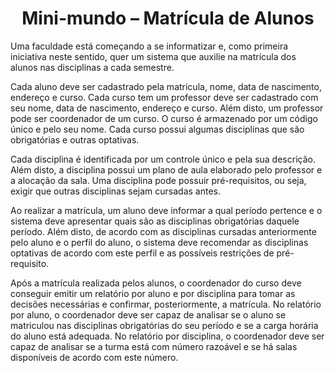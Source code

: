 <h1 align="center">Mini-mundo – Matrícula de Alunos</h1>

Uma faculdade está começando a se informatizar e, como primeira iniciativa neste sentido, quer um sistema que auxilie na matrícula dos alunos nas disciplinas a cada semestre.

Cada aluno deve ser cadastrado pela matrícula, nome, data de nascimento, endereço e curso. Cada curso tem um professor deve ser cadastrado com seu nome, data de nascimento, endereço e curso. Além disto, um professor pode ser coordenador de um curso. O curso é armazenado por um código único e pelo seu nome. Cada curso possui algumas  disciplinas que são obrigatórias e outras optativas.

Cada disciplina é identificada por um controle único e pela sua descrição. Além disto, a disciplina possui um plano de aula elaborado pelo professor e a alocação da sala. Uma disciplina pode possuir pré-requisitos, ou seja, exigir que  outras disciplinas sejam cursadas antes.

Ao realizar a matrícula, um aluno deve informar a qual período pertence e o sistema deve apresentar quais são as disciplinas obrigatórias daquele período. Além disto, de acordo com as disciplinas cursadas anteriormente pelo aluno e o perfil do aluno, o sistema deve recomendar as disciplinas optativas de acordo com este perfil e as possíveis restrições de pré-requisito.

Após a matrícula realizada pelos alunos, o coordenador do curso deve conseguir emitir um relatório por aluno e por disciplina para tomar as decisões necessárias e confirmar, posteriormente, a matrícula. No relatório por aluno, o coordenador deve ser capaz de analisar se o aluno se matriculou nas disciplinas obrigatórias do seu período e se a carga horária do aluno está adequada. No relatório por disciplina, o coordenador deve ser capaz de analisar se a turma está com número razoável e se há salas disponíveis de acordo com este número.